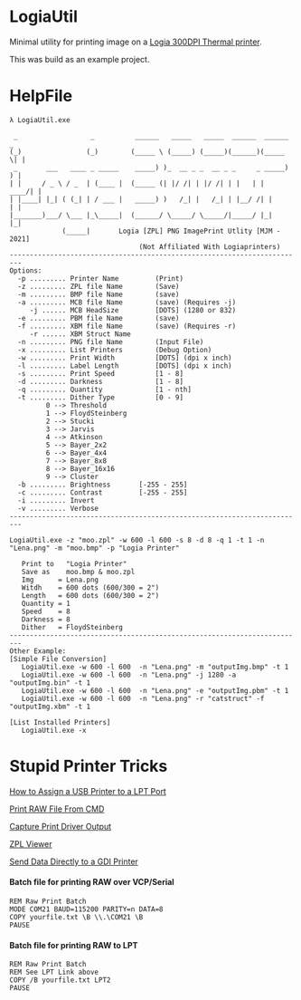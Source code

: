 


# LogiaUtil

Minimal utility for printing image on a [Logia 300DPI Thermal printer](https://www.amazon.com/Logia-High-Speed-Commercial-Compatible-Stamps-com/dp/B08G2YL161).

This was build as an example project.

# HelpFile
```
λ LogiaUtil.exe

 _                  _          ______   _____   _____  ______  ______  _
(_)                (_)        (_____ \ (_____) (_____)(______)(_____ \| |
 _       ___   ____ _ _____    _____) )_  __ _ _  __ _ _     _ _____) ) |
| |     / _ \ / _  | (____ |  (_____ (| |/ /| | |/ /| | |   | |  ____/| |
| |____| |_| ( (_| | / ___ |   _____) )   /_| |   /_| | |__/ /| |     | |
|_______)___/ \___ |_\_____|  (______/ \_____/ \_____/|_____/ |_|     |_|
             (_____|       Logia [ZPL] PNG ImagePrint Utlity [MJM - 2021]
                                (Not Affiliated With Logiaprinters)
-------------------------------------------------------------------------
Options:
  -p ......... Printer Name         (Print)
  -z ......... ZPL file Name        (Save)
  -m ......... BMP file Name        (save)
  -a ......... MCB file Name        (save) (Requires -j)
     -j ...... MCB HeadSize         [DOTS] (1280 or 832)
  -e ......... PBM file Name        (save)
  -f ......... XBM file Name        (save) (Requires -r)
     -r ...... XBM Struct Name
  -n ......... PNG file Name        (Input File)
  -x ......... List Printers        (Debug Option)
  -w ......... Print Width          [DOTS] (dpi x inch)
  -l ......... Label Length         [DOTS] (dpi x inch)
  -s ......... Print Speed          [1 - 8]
  -d ......... Darkness             [1 - 8]
  -q ......... Quantity             [1 - nth]
  -t ......... Dither Type          [0 - 9]
         0 --> Threshold
         1 --> FloydSteinberg
         2 --> Stucki
         3 --> Jarvis
         4 --> Atkinson
         5 --> Bayer_2x2
         6 --> Bayer_4x4
         7 --> Bayer_8x8
         8 --> Bayer_16x16
         9 --> Cluster
  -b ......... Brightness       [-255 - 255]
  -c ......... Contrast         [-255 - 255]
  -i ......... Invert
  -v ......... Verbose
-------------------------------------------------------------------------

LogiaUtil.exe -z "moo.zpl" -w 600 -l 600 -s 8 -d 8 -q 1 -t 1 -n "Lena.png" -m "moo.bmp" -p "Logia Printer"

   Print to   "Logia Printer"
   Save as    moo.bmp & moo.zpl
   Img      = Lena.png
   Witdh    = 600 dots (600/300 = 2")
   Length   = 600 dots (600/300 = 2")
   Quantity = 1
   Speed    = 8
   Darkness = 8
   Dither   = FloydSteinberg
-------------------------------------------------------------------------
Other Example:
[Simple File Conversion]
   LogiaUtil.exe -w 600 -l 600  -n "Lena.png" -m "outputImg.bmp" -t 1
   LogiaUtil.exe -w 600 -l 600  -n "Lena.png" -j 1280 -a "outputImg.bin" -t 1
   LogiaUtil.exe -w 600 -l 600  -n "Lena.png" -e "outputImg.pbm" -t 1
   LogiaUtil.exe -w 600 -l 600  -n "Lena.png" -r "catstruct" -f "outputImg.xbm" -t 1

[List Installed Printers]
   LogiaUtil.exe -x
```


# Stupid Printer Tricks 

[How to Assign a USB Printer to a LPT Port](https://supportcommunity.zebra.com/s/article/How-to-Assign-USB-Printers-to-LPT-Ports?language=en_US)

[Print RAW File From CMD](https://supportcommunity.zebra.com/s/article/Print-RAW-File-From-CMD?language=en_US)

[Capture Print Driver Output](https://supportcommunity.zebra.com/s/article/Capture-Printer-Output-to-a-File-using-FILE-port?language=en_US)

[ZPL Viewer](http://labelary.com/viewer.html)

[Send Data Directly to a GDI Printer](https://docs.microsoft.com/en-us/windows/win32/printdocs/sending-data-directly-to-a-printer)

#### Batch file for printing RAW over VCP/Serial
```
REM Raw Print Batch
MODE COM21 BAUD=115200 PARITY=n DATA=8
COPY yourfile.txt \B \\.\COM21 \B
PAUSE
```

#### Batch file for printing RAW to LPT
```
REM Raw Print Batch
REM See LPT Link above
COPY /B yourfile.txt LPT2
PAUSE
```


